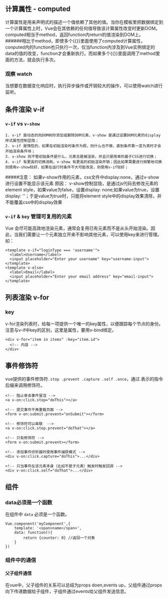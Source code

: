 ## 计算属性 - computed
计算属性是用来声明式的描述一个值依赖了其他的值。当你在模板里把数据绑定到一个计算属性上时，Vue会在其依赖的任何值导致该计算属性改变时更新DOM。  
computed相当于method，返回function内return的值渲染到DOM上。  
######相比于method，即使多个{{}}里面使用了computed计算属性，conputed内的function也只执行一次，仅当function内涉及到Vue实例绑定的data的值的改变，function才会重新执行。而如果多个{{}}里面调用了method里面的方法，就会执行多次。
### 观察 watch
当想要在数据变化响应时，执行异步操作或开销较大的操作，可以使用watch进行监听。

## 条件渲染 v-if
### `v-if` vs `v-show`
	1. v-if 是动态的向DOM树你添加或删除DOM元素，v-show 是通过设置DOM元素的display样式属性控制显隐；
	2. v-if 是惰性的，如果在初始渲染时条件为假，则什么也不做，直到条件第一变为真时才会开始渲染条件块；
	3. v-show 则不管初始条件是什么，元素总是被渲染，并且只是简单的基于CSS进行切换；
	4. v-if 有更高的切换消耗，v-show 有更高的初始渲染开销；因此如果需要进行频繁地切换则使用v-show较好，如果在运行时条件不大可能改变，则使用v-if较好；
#####注意： 如果v-show作用的元素，css文件中display:none，通过v-show进行设置不能显示该元素
原因： v-show控制显隐，是通过js代码去修改元素的element style，如果value为false，设置display: none;如果value为true，设置display: ''；于是value为true时，只能将element style中的display效果清除，并不能覆盖css中的display效果
### `v-if` & `key` 管理可复用的元素
Vue 会尽可能高效地渲染元素，通常会复用已有元素而不是从头开始渲染。因此，当我们需要让一个元素独立开来不影响其他元素，可以使用key来进行管理。如：

	<template v-if="loginType === 'username'">
	  <label>Username</label>
	  <input placeholder="Enter your username" key="username-input">
	</template>
	<template v-else>
	  <label>Email</label>
	  <input placeholder="Enter your email address" key="email-input">
	</template>

## 列表渲染 v-for
### key
v-for渲染列表时，给每一项提供一个唯一的key属性，以便跟踪每个节点的身份。注意与v-if中key的区别，这里是属性，要用v-bind绑定。

	<div v-for="item in items" :key="item.id">
	  <!-- 内容 -->
	</div>

## 事件修饰符
vue提供的事件修饰符`.stop .prevent .capture .self .once`，通过.表示的指令后缀来调用修饰符。

	<!-- 阻止单击事件冒泡 -->
	<a v-on:click.stop="doThis"></a>

	<!-- 提交事件不再重载页面 -->
	<form v-on:submit.prevent="onSubmit"></form>

	<!-- 修饰符可以串联  -->
	<a v-on:click.stop.prevent="doThat"></a>

	<!-- 只有修饰符 -->
	<form v-on:submit.prevent></form>

	<!-- 添加事件侦听器时使用事件捕获模式 -->
	<div v-on:click.capture="doThis">...</div>

	<!-- 只当事件在该元素本身（比如不是子元素）触发时触发回调 -->
	<div v-on:click.self="doThat">...</div>
## 组件
### data必须是一个函数
在组件中 `data` 必须是一个函数。

	Vue.component('myComponent',{
		template: '<span>name</span>',
		data: function(){
			return {counter: 0} //返回一个对象	
		}
	})

### 组件中的通信
#### 父子组件通信
在vue中，父子组件的关系可以总结为props doen,events up，父组件通过props向下传递数据给子组件，子组件通过events给父组件发送信息。